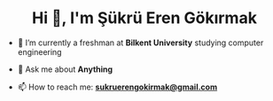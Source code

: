 <h1 align="center">Hi 👋, I'm Şükrü Eren Gökırmak</h1>

- 🌱 I’m currently a freshman at <b>Bilkent University</b> studying computer engineering

- 💬 Ask me about **Anything**

- 📫 How to reach me: **sukruerengokirmak@gmail.com**
